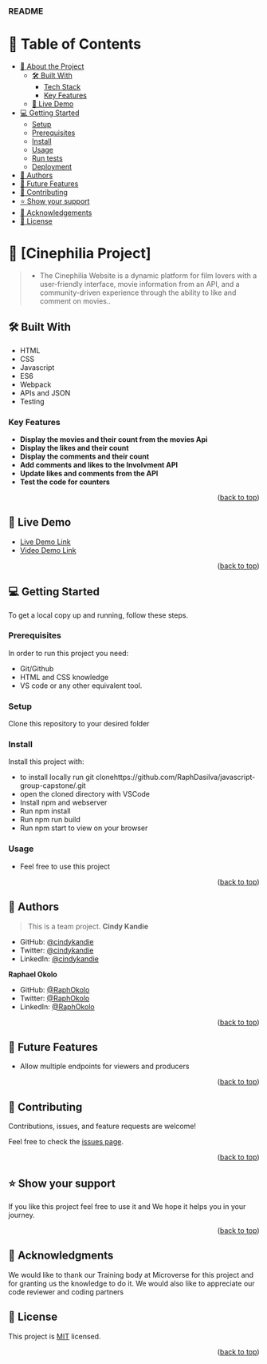 <a name="readme-top"></a>

  <h3><b>README</b></h3>

</div>

<!-- TABLE OF CONTENTS -->

# 📗 Table of Contents

- [📖 About the Project](#about-project)
  - [🛠 Built With](#built-with)
    - [Tech Stack](#tech-stack)
    - [Key Features](#key-features)
  - [🚀 Live Demo](#live-demo)
- [💻 Getting Started](#getting-started)
  - [Setup](#setup)
  - [Prerequisites](#prerequisites)
  - [Install](#install)
  - [Usage](#usage)
  - [Run tests](#run-tests)
  - [Deployment](#triangular_flag_on_post-deployment)
- [👥 Authors](#authors)
- [🔭 Future Features](#future-features)
- [🤝 Contributing](#contributing)
- [⭐️ Show your support](#support)
- [🙏 Acknowledgements](#acknowledgements)
- [📝 License](#license)

<!-- PROJECT DESCRIPTION -->

# 📖 [Cinephilia Project] <a name="about-project"></a>

> - The Cinephilia Website is a dynamic platform for film lovers with a user-friendly interface, movie information from an API, and a community-driven experience through the ability to like and comment on movies..

## 🛠 Built With <a name="built-with"></a>

- HTML
- CSS
- Javascript
- ES6
- Webpack
- APIs and JSON
- Testing

### Key Features <a name="key-features"></a>

- **Display the movies and their count from the movies Api**
- **Display the likes and their count**
- **Display the comments and their count**
- **Add comments and likes to the Involvment API**
- **Update likes and comments from the API**
- **Test the code for counters**

<p align="right">(<a href="#readme-top">back to top</a>)</p>

<!-- LIVE DEMO -->

## 🚀 Live Demo <a name="live-demo"></a>

- [Live Demo Link](https://RaphDasilva.github.io/javascript-group-capstone/dist/)
- [Video Demo Link](https://drive.google.com/file/d/1nKaeDv2c1YXV83o1uS712UKCQh1Trenu/view?usp=sharing)


<p align="right">(<a href="#readme-top">back to top</a>)</p>

<!-- GETTING STARTED -->

## 💻 Getting Started <a name="getting-started"></a>

To get a local copy up and running, follow these steps.

### Prerequisites

In order to run this project you need:

- Git/Github
- HTML and CSS knowledge
- VS code or any other equivalent tool.

<!--
Example command:

```sh
 gem install rails
```
 -->

### Setup

Clone this repository to your desired folder


<!--
Example commands:

```sh
  cd my-folder
  git clone git@https://github.com/RaphDasilva/javascript-group-capstone.git
```
--->

### Install

Install this project with:

- to install locally run git clonehttps://github.com/RaphDasilva/javascript-group-capstone/.git
- open the cloned directory with VSCode
- Install npm and webserver
- Run npm install
- Run npm run build
- Run npm start to view on your browser

### Usage

- Feel free to use this project

<p align="right">(<a href="#readme-top">back to top</a>)</p>

<!-- AUTHORS -->

## 👥 Authors <a name="author"></a>

> This is a team project.
> **Cindy Kandie**

- GitHub: [@cindykandie](https://github.com/cindykandie)
- Twitter: [@cindykandie](https://twitter.com/cindykandie)
- LinkedIn: [@cindykandie](https://www.linkedin.com/in/cindykandie/)

**Raphael Okolo**

- GitHub: [@RaphOkolo](https://github.com/RaphDasilva)
- Twitter: [@RaphOkolo](https://twitter.com/RaphOkolo)
- LinkedIn: [@RaphOkolo](https://www.linkedin.com/in/RaphOkolo/)

<p align="right">(<a href="#readme-top">back to top</a>)</p>

<!-- FUTURE FEATURES -->

## 🤝 Future Features <a name="future-features"></a>
- Allow multiple endpoints for viewers and producers

<p align="right">(<a href="#readme-top">back to top</a>)</p>

<!-- CONTRIBUTING -->

## 🤝 Contributing <a name="contributing"></a>

Contributions, issues, and feature requests are welcome!

Feel free to check the [issues page](../../issues/).

<p align="right">(<a href="#readme-top">back to top</a>)</p>

<!-- SUPPORT -->

## ⭐️ Show your support <a name="support"></a>

If you like this project feel free to use it and We hope it helps you in your journey.

<p align="right">(<a href="#readme-top">back to top</a>)</p>

<!-- ACKNOWLEDGEMENTS -->

## 🙏 Acknowledgments <a name="acknowledgements"></a>

We would like to thank our Training body at Microverse for this project and for granting us the knowledge to do it. We would also like to appreciate our code reviewer and coding partners

<!-- LICENSE -->

## 📝 License <a name="license"></a>

This project is [MIT](./MIT.md) licensed.

<p align="right">(<a href="#readme-top">back to top</a>)</p>
